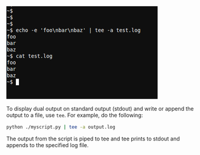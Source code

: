 <img alt="" src="/img/uploads/2011-11/bash-write-stdout-to-file-using-tee.png" />

To display dual output on standard output (stdout) and write or append the output to a file, use `tee`. For example, do the following:

```sh
python ./myscript.py | tee -a output.log
```

The output from the script is piped to tee and tee prints to stdout and appends to the specified log file.
